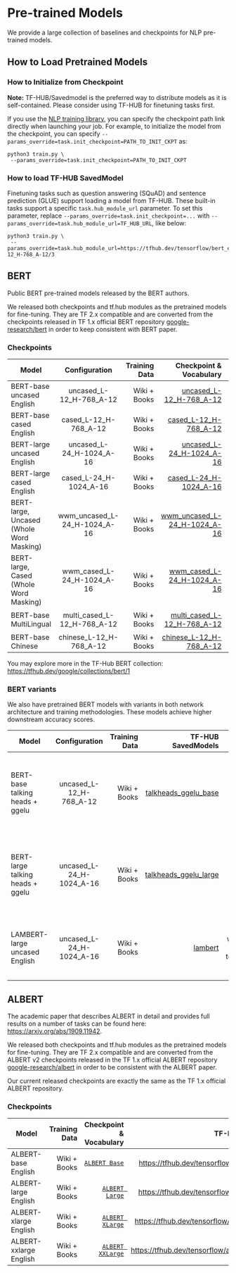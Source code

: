 # Pre-trained Models

We provide a large collection of baselines and checkpoints for NLP pre-trained
models.

## How to Load Pretrained Models

### How to Initialize from Checkpoint

**Note:** TF-HUB/Savedmodel is the preferred way to distribute models as it is
self-contained. Please consider using TF-HUB for finetuning tasks first.

If you use the [NLP training library](train.md),
you can specify the checkpoint path link directly when launching your job. For
example, to initialize the model from the checkpoint, you can specify
`--params_override=task.init_checkpoint=PATH_TO_INIT_CKPT` as:

```
python3 train.py \
 --params_override=task.init_checkpoint=PATH_TO_INIT_CKPT
```

### How to load TF-HUB SavedModel

Finetuning tasks such as question answering (SQuAD) and sentence
prediction (GLUE) support loading a model from TF-HUB. These built-in tasks
support a specific `task.hub_module_url` parameter. To set this parameter,
replace `--params_override=task.init_checkpoint=...` with
`--params_override=task.hub_module_url=TF_HUB_URL`, like below:

```
python3 train.py \
 --params_override=task.hub_module_url=https://tfhub.dev/tensorflow/bert_en_uncased_L-12_H-768_A-12/3
```

## BERT

Public BERT pre-trained models released by the BERT authors.

We released both checkpoints and tf.hub modules as the pretrained models for
fine-tuning. They are TF 2.x compatible and are converted from the checkpoints
released in TF 1.x official BERT repository
[google-research/bert](https://github.com/google-research/bert)
in order to keep consistent with BERT paper.

### Checkpoints

Model                                    | Configuration                | Training Data | Checkpoint & Vocabulary | TF-HUB SavedModels
---------------------------------------- | :--------------------------: | ------------: | ----------------------: | ------:
BERT-base uncased English                | uncased_L-12_H-768_A-12      | Wiki + Books  | [uncased_L-12_H-768_A-12](https://storage.googleapis.com/tf_model_garden/nlp/bert/v3/uncased_L-12_H-768_A-12.tar.gz) | [`BERT-Base, Uncased`](https://tfhub.dev/tensorflow/bert_en_uncased_L-12_H-768_A-12/)
BERT-base cased English                  | cased_L-12_H-768_A-12        | Wiki + Books  | [cased_L-12_H-768_A-12](https://storage.googleapis.com/tf_model_garden/nlp/bert/v3/cased_L-12_H-768_A-12.tar.gz) | [`BERT-Base, Cased`](https://tfhub.dev/tensorflow/bert_en_cased_L-12_H-768_A-12/)
BERT-large uncased English               | uncased_L-24_H-1024_A-16     | Wiki + Books  | [uncased_L-24_H-1024_A-16](https://storage.googleapis.com/tf_model_garden/nlp/bert/v3/uncased_L-24_H-1024_A-16.tar.gz) | [`BERT-Large, Uncased`](https://tfhub.dev/tensorflow/bert_en_uncased_L-24_H-1024_A-16/)
BERT-large cased English                  | cased_L-24_H-1024_A-16       | Wiki + Books  | [cased_L-24_H-1024_A-16](https://storage.googleapis.com/tf_model_garden/nlp/bert/v3/cased_L-24_H-1024_A-16.tar.gz) | [`BERT-Large, Cased`](https://tfhub.dev/tensorflow/bert_en_cased_L-24_H-1024_A-16/)
BERT-large, Uncased (Whole Word Masking) | wwm_uncased_L-24_H-1024_A-16 | Wiki + Books  | [wwm_uncased_L-24_H-1024_A-16](https://storage.googleapis.com/tf_model_garden/nlp/bert/v3/wwm_uncased_L-24_H-1024_A-16.tar.gz) | [`BERT-Large, Uncased (Whole Word Masking)`](https://tfhub.dev/tensorflow/bert_en_wwm_uncased_L-24_H-1024_A-16/)
BERT-large, Cased (Whole Word Masking)   | wwm_cased_L-24_H-1024_A-16   | Wiki + Books  | [wwm_cased_L-24_H-1024_A-16](https://storage.googleapis.com/tf_model_garden/nlp/bert/v3/wwm_cased_L-24_H-1024_A-16.tar.gz) | [`BERT-Large, Cased (Whole Word Masking)`](https://tfhub.dev/tensorflow/bert_en_wwm_cased_L-24_H-1024_A-16/)
BERT-base MultiLingual                   | multi_cased_L-12_H-768_A-12  | Wiki + Books  | [multi_cased_L-12_H-768_A-12](https://storage.googleapis.com/tf_model_garden/nlp/bert/v3/multi_cased_L-12_H-768_A-12.tar.gz) | [`BERT-Base, Multilingual Cased`](https://tfhub.dev/tensorflow/bert_multi_cased_L-12_H-768_A-12/)
BERT-base Chinese                        | chinese_L-12_H-768_A-12      | Wiki + Books  | [chinese_L-12_H-768_A-12](https://storage.googleapis.com/tf_model_garden/nlp/bert/v3/chinese_L-12_H-768_A-12.tar.gz) | [`BERT-Base, Chinese`](https://tfhub.dev/tensorflow/bert_zh_L-12_H-768_A-12/)

You may explore more in the TF-Hub BERT collection:
https://tfhub.dev/google/collections/bert/1

### BERT variants

We also have pretrained BERT models with variants in both network architecture
and training methodologies. These models achieve higher downstream accuracy
scores.

Model                            | Configuration            | Training Data            | TF-HUB SavedModels                                                                    | Comment
-------------------------------- | :----------------------: | -----------------------: | ------------------------------------------------------------------------------------: | ------:
BERT-base talking heads + ggelu  | uncased_L-12_H-768_A-12  | Wiki + Books   | [talkheads_ggelu_base](https://tfhub.dev/tensorflow/talkheads_ggelu_bert_en_base/1)   | BERT-base trained with [talking heads attention](https://arxiv.org/abs/2003.02436) and [gated GeLU](https://arxiv.org/abs/2002.05202).
BERT-large talking heads + ggelu | uncased_L-24_H-1024_A-16 | Wiki + Books  | [talkheads_ggelu_large](https://tfhub.dev/tensorflow/talkheads_ggelu_bert_en_large/1) | BERT-large trained with [talking heads attention](https://arxiv.org/abs/2003.02436) and [gated GeLU](https://arxiv.org/abs/2002.05202).
LAMBERT-large uncased English    | uncased_L-24_H-1024_A-16 | Wiki + Books  | [lambert](https://tfhub.dev/tensorflow/lambert_en_uncased_L-24_H-1024_A-16/1)         | BERT trained with LAMB and techniques from RoBERTa.

## ALBERT

The academic paper that describes ALBERT in detail and provides full results on
a number of tasks can be found here: https://arxiv.org/abs/1909.11942.

We released both checkpoints and tf.hub modules as the pretrained models for
fine-tuning. They are TF 2.x compatible and are converted from the ALBERT v2
checkpoints released in the TF 1.x official ALBERT repository
[google-research/albert](https://github.com/google-research/albert)
in order to be consistent with the ALBERT paper.

Our current released checkpoints are exactly the same as the TF 1.x official
ALBERT repository.

### Checkpoints

Model                                    | Training Data | Checkpoint & Vocabulary | TF-HUB SavedModels
---------------------------------------- | ------------: | ----------------------: | ------:
ALBERT-base English               |  Wiki + Books  | [`ALBERT Base`](https://storage.googleapis.com/tf_model_garden/nlp/albert/albert_base.tar.gz) | https://tfhub.dev/tensorflow/albert_en_base/3
ALBERT-large English               |  Wiki + Books  | [`ALBERT Large`](https://storage.googleapis.com/tf_model_garden/nlp/albert/albert_large.tar.gz) | https://tfhub.dev/tensorflow/albert_en_large/3
ALBERT-xlarge English               |  Wiki + Books  | [`ALBERT XLarge`](https://storage.googleapis.com/tf_model_garden/nlp/albert/albert_xlarge.tar.gz) | https://tfhub.dev/tensorflow/albert_en_xlarge/3
ALBERT-xxlarge English               |  Wiki + Books  | [`ALBERT XXLarge`](https://storage.googleapis.com/tf_model_garden/nlp/albert/albert_xxlarge.tar.gz) | https://tfhub.dev/tensorflow/albert_en_xxlarge/3
